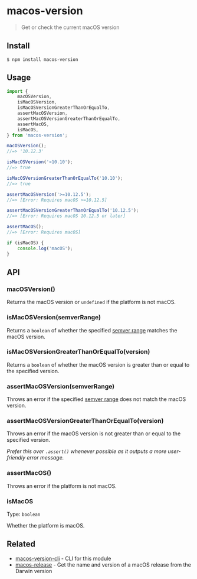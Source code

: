 # macos-version

> Get or check the current macOS version

## Install

```
$ npm install macos-version
```

## Usage

```js
import {
	macOSVersion,
	isMacOSVersion,
	isMacOSVersionGreaterThanOrEqualTo,
	assertMacOSVersion,
	assertMacOSVersionGreaterThanOrEqualTo,
	assertMacOS,
	isMacOS,
} from 'macos-version';

macOSVersion();
//=> '10.12.3'

isMacOSVersion('>10.10');
//=> true

isMacOSVersionGreaterThanOrEqualTo('10.10');
//=> true

assertMacOSVersion('>=10.12.5');
//=> [Error: Requires macOS >=10.12.5]

assertMacOSVersionGreaterThanOrEqualTo('10.12.5');
//=> [Error: Requires macOS 10.12.5 or later]

assertMacOS();
//=> [Error: Requires macOS]

if (isMacOS) {
	console.log('macOS');
}
```

## API

### macOSVersion()

Returns the macOS version or `undefined` if the platform is not macOS.

### isMacOSVersion(semverRange)

Returns a `boolean` of whether the specified [semver range](https://github.com/npm/node-semver#ranges) matches the macOS version.

### isMacOSVersionGreaterThanOrEqualTo(version)

Returns a `boolean` of whether the macOS version is greater than or equal to the specified version.

### assertMacOSVersion(semverRange)

Throws an error if the specified [semver range](https://github.com/npm/node-semver#ranges) does not match the macOS version.

### assertMacOSVersionGreaterThanOrEqualTo(version)

Throws an error if the macOS version is not greater than or equal to the specified version.

*Prefer this over `.assert()` whenever possible as it outputs a more user-friendly error message.*

### assertMacOS()

Throws an error if the platform is not macOS.

### isMacOS

Type: `boolean`

Whether the platform is macOS.

## Related

- [macos-version-cli](https://github.com/sindresorhus/macos-version-cli) - CLI for this module
- [macos-release](https://github.com/sindresorhus/macos-release) - Get the name and version of a macOS release from the Darwin version
